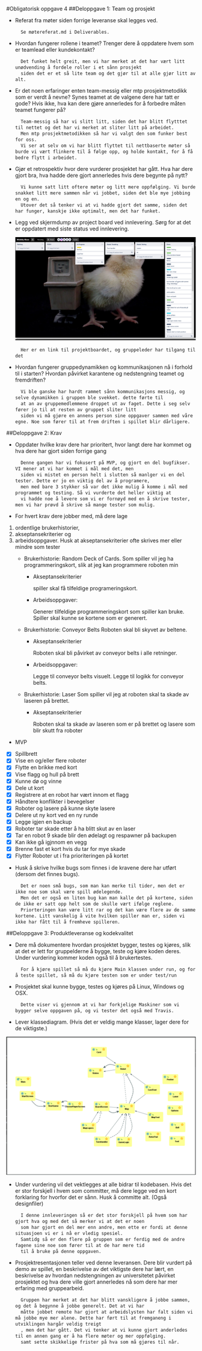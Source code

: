 #Obligatorisk oppgave 4 
##Deloppgave 1: Team og prosjekt
- Referat fra møter siden forrige leveranse skal legges ved.

        Se møtereferat.md i Deliverables.

- Hvordan fungerer rollene i teamet? Trenger dere å oppdatere hvem som er teamlead eller kundekontakt?

        Det funket helt greit, men vi har merket at det har vært litt unødvending å fordele roller i et sånn prosjekt 
        siden det er et så lite team og det gjør til at alle gjør litt av alt. 

- Er det noen erfaringer enten team-messig eller mtp prosjektmetodikk som er verdt å nevne? Synes teamet at de valgene
 dere har tatt er gode? Hvis ikke, hva kan dere gjøre annerledes for å forbedre måten teamet fungerer på?

        Team-messig så har vi slitt litt, siden det har blitt flytttet til nettet og det har vi merket at sliter litt på arbeidet.
        Men mtp prosjektmetodikken så har vi valgt den som funker best for oss.
        Vi ser at selv om vi har blitt flyttet til nettbaserte møter så burde vi vært flinkere til å følge opp, og holde kontakt, for å få bedre flytt i arbeidet.

- Gjør et retrospektiv hvor dere vurderer prosjektet har gått. Hva har dere gjort bra, hva hadde dere gjort annerledes
 hvis dere begynte på nytt?

        Vi kunne satt litt oftere møter og litt mere oppfølging. Vi burde snakket litt mere sammen når vi jobbet, siden det ble mye jobbing en og en.
        Utover det så tenker vi at vi hadde gjort det samme, siden det har funger, kanskje ikke optimalt, men det har funket.

- Legg ved skjermdump av project board ved innlevering. Sørg for at det er oppdatert med siste status ved innlevering.

     ![](progBoard.png)
     
        Her er en link til projektboardet, og gruppeleder har tilgang til det

- Hvordan fungerer gruppedynamikken og kommunikasjonen nå i forhold til i starten? Hvordan påvirket karantene og
 nedstengning teamet og fremdriften?

        Vi ble ganske har hardt rammet sånn kommunikasjons messig, og selve dynamikken i gruppen ble svekket. dette førte til 
        at an av gruppemedlemmene droppet ut av faget. Dette i seg selv fører jo til at resten av gruppet sliter litt 
        siden vi må gjøre en annens person sine oppgaver sammen med våre egne. Noe som fører til at frem driften i spillet blir dårligere.
        
##Deloppgave 2: Krav
- Oppdater hvilke krav dere har prioritert, hvor langt dere har kommet og hva dere har gjort siden forrige gang

        Denne gangen har vi fokusert på MVP, og gjort en del bugfikser. VI mener at vi har kommet i mål med det, men 
        siden vi mistet en person helt i slutten så manlger vi en del tester. Dette er jo en viktig del av å programere,
        men med bare 3 stykker så var det ikke mulig å komme i mål med programmet og testing. Så vi vurderte det heller viktig at
        vi hadde noe å levere som vi er fornøyd med en å skrive tester, men vi har prøvd å skrive så mange tester som mulig. 

- For hvert krav dere jobber med, må dere lage
 1) ordentlige brukerhistorier,
 2) akseptansekriterier og
 3) arbeidsoppgaver. 
 Husk at akseptansekriterier ofte skrives mer eller mindre som tester 
     - Brukerhistorie: Random Deck of Cards.
            Som spiller vil jeg ha programmeringskort, slik at jeg kan programmere roboten min
          
          - Akseptansekriterier
            
            spiller skal få tilfeldige programeringskort.
            
          - Arbeidsoppgaver:
            
            Generer tilfeldige programmeringskort som spiller kan bruke.
            Spiller skal kunne se kortene som er generert.
            
     -  Brukerhistorie: Conveyor Belts
            Roboten skal bli skyvet av beltene.  
          
          - Akseptansekriterier
           
            Roboten skal bli påvirket av conveyor belts i alle retninger.
    
          - Arbeidsoppgaver:
           
            Legge til conveyor belts visuelt.
            Legge til logikk for conveyor belts.
            
     - Brukerhistorie: Laser
            Som spiller vil jeg at roboten skal ta skade av laseren på brettet.
          
          - Akseptansekriterier
            
            Roboten skal ta skade av laseren som er på brettet og lasere som blir skutt fra roboter
            
- MVP
 - [X] Spillbrett
 - [X] Vise en og/eller flere roboter
 - [X] Flytte en brikke med kort
 - [X] Vise flagg og hull på brett
 - [X] Kunne dø og vinne
 - [X] Dele ut kort
 - [X] Registrere at en robot har vært innom et flagg
 - [X] Håndtere konflikter i bevegelser
 - [X] Roboter og lasere på kunne skyte lasere
 - [X] Delere ut ny kort ved en ny runde
 - [X] Legge igjen en backup
 - [X] Roboter tar skade etter å ha blitt skut av en laser 
 - [X] Tar en robot 9 skade blir den ødelagt og respawner på backupen
 - [X] Kan ikke gå igjnnom en vegg
 - [X] Brenne fast et kort hvis du tar for mye skade 
 - [X] Flytter Roboter ut i fra prioriteringen på kortet

- Husk å skrive hvilke bugs som finnes i de kravene dere har utført (dersom det finnes bugs).

        Det er noen små bugs, som man kan merke til tider, men det er ikke noe som skal være spill ødelegende.
        Men det er også en liten bug kan man kalle det på kortene, siden de ikke er satt opp helt som de skulle vært ifølge reglene.
        Priorteringen kan være litt rar og det kan være flere av de samme kortene. Litt vanskelig å vite hvilken spiller man er, siden vi ikke har fått til å fremheve spilleren.

##Deloppgave 3: Produktleveranse og kodekvalitet
- Dere må dokumentere hvordan prosjektet bygger, testes og kjøres, slik at det er lett for gruppelderne å bygge, teste
 og kjøre koden deres. Under vurdering kommer koden også til å brukertestes.

        For å kjøre spillet så må du kjøre Main klassen under run, og for å teste spillet, så må du kjøre testen som er under test/run

- Prosjektet skal kunne bygge, testes og kjøres på Linux, Windows og OSX.
        
        Dette viser vi gjennom at vi har forkjelige Maskiner som vi bygger selve oppgaven på, og vi tester det også med Travis.

- Lever klassediagram. (Hvis det er veldig mange klasser, lager dere for de viktigste.)

![](Oblig4UML.png)

- Under vurdering vil det vektlegges at alle bidrar til kodebasen. Hvis det er stor forskjell i hvem som committer, må
 dere legge ved en kort forklaring for hvorfor det er sånn. Husk å committe alt. (Også designfiler)

        I denne innleveringen så er det stor forskjell på hvem som har gjort hva og med det så merker vi at det er noen 
        som har gjort en del mer enn andre, men ette er fordi at denne situasjoen vi er i nå er vledig spesiel. 
        Samtidg så er den flere på gruppen som er ferdig med de andre fagene sine noe som fører til at de har mere tid
        til å bruke på denne oppgaven.

- Prosjektresentasjonen teller ved denne leveransen. Dere blir vurdert på demo av spillet, en beskrivelse av det
 viktigste dere har lært, en beskrivelse av hvordan nedstengningen av universitetet påvirket prosjektet og hva dere
 ville gjort annerledes nå som dere har mer erfaring med gruppearbeid.

        Gruppen har merket at det har blitt vanskligere å jobbe sammen, og det å begynne å jobbe generelt. Det at vi har 
        måtte jobbet remote har gjort at arbeidslysten har falt siden vi må jobbe mye mer alene. Dette har ført til at fremganeng i utviklingen hargår veldig treigt
        , men det har gått. Det vi tenker at vi kunne gjort anderledes til en annen gang er å ha flere møter og mer oppfølging.
        samt sette skikkelige frister på hva som må gjøres til når. 
        
